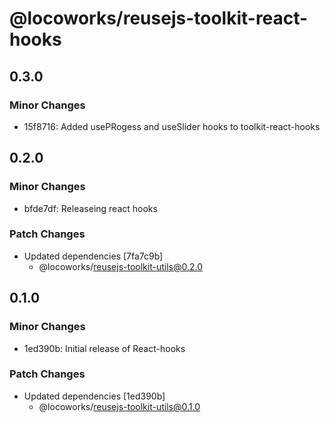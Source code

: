 # @locoworks/reusejs-toolkit-react-hooks

## 0.3.0

### Minor Changes

- 15f8716: Added usePRogess and useSlider hooks to toolkit-react-hooks

## 0.2.0

### Minor Changes

- bfde7df: Releaseing react hooks

### Patch Changes

- Updated dependencies [7fa7c9b]
  - @locoworks/reusejs-toolkit-utils@0.2.0

## 0.1.0

### Minor Changes

- 1ed390b: Initial release of React-hooks

### Patch Changes

- Updated dependencies [1ed390b]
  - @locoworks/reusejs-toolkit-utils@0.1.0
